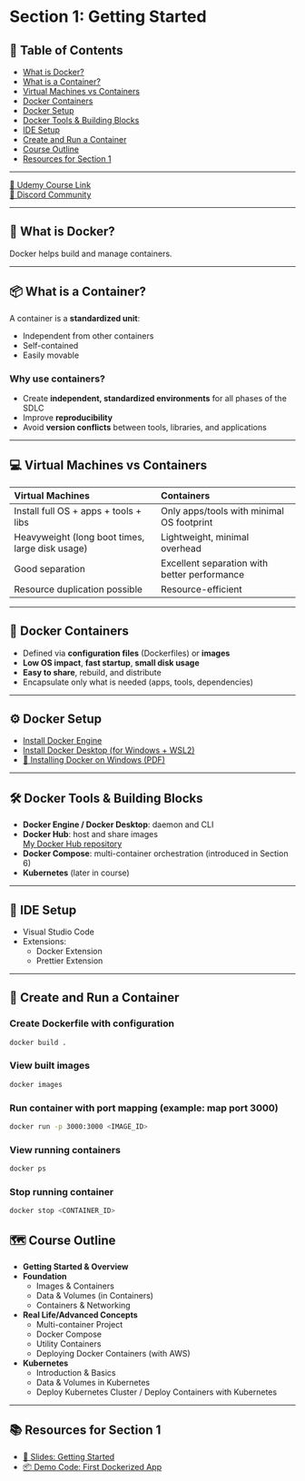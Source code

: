 # Section 1: Getting Started

## 📑 Table of Contents

- [What is Docker?](#-what-is-docker)
- [What is a Container?](#-what-is-a-container)
- [Virtual Machines vs Containers](#-virtual-machines-vs-containers)
- [Docker Containers](#-docker-containers)
- [Docker Setup](#️️️️️️⚙️-docker-setup)
- [Docker Tools & Building Blocks](#-docker-tools--building-blocks)
- [IDE Setup](#-ide-setup)
- [Create and Run a Container](#-create-and-run-a-container)
- [Course Outline](#-course-outline)
- [Resources for Section 1](#-resources-for-section-1)

---

[🔗 Udemy Course Link](https://www.udemy.com/course/docker-kubernetes-the-practical-guide/learn/lecture/22166652#overview)  
[🔗 Discord Community](https://academind.com/community/)

---

## 🐳 What is Docker?

Docker helps build and manage containers.

---

## 📦 What is a Container?

A container is a **standardized unit**:
- Independent from other containers
- Self-contained
- Easily movable

### Why use containers?
- Create **independent, standardized environments** for all phases of the SDLC
- Improve **reproducibility**
- Avoid **version conflicts** between tools, libraries, and applications

---

## 💻 Virtual Machines vs Containers

| Virtual Machines | Containers |
|:---|:---|
| Install full OS + apps + tools + libs | Only apps/tools with minimal OS footprint |
| Heavyweight (long boot times, large disk usage) | Lightweight, minimal overhead |
| Good separation | Excellent separation with better performance |
| Resource duplication possible | Resource-efficient |

---

## 🐳 Docker Containers

- Defined via **configuration files** (Dockerfiles) or **images**
- **Low OS impact**, **fast startup**, **small disk usage**
- **Easy to share**, rebuild, and distribute
- Encapsulate only what is needed (apps, tools, dependencies)

---

## ⚙️ Docker Setup

- [Install Docker Engine](https://docs.docker.com/engine/install/)
- [Install Docker Desktop (for Windows + WSL2)](https://docs.docker.com/desktop/setup/install/windows-install/)
- [📄 Installing Docker on Windows (PDF)](../resources/Installing%2BDocker%2Bon%2BWindows.pdf)

---

## 🛠 Docker Tools & Building Blocks

- **Docker Engine / Docker Desktop**: daemon and CLI
- **Docker Hub**: host and share images  
  [My Docker Hub repository](https://hub.docker.com/repositories/ilouckov)
- **Docker Compose**: multi-container orchestration (introduced in Section 6)
- **Kubernetes** (later in course)

---

## 🧰 IDE Setup

- Visual Studio Code
- Extensions:
  - Docker Extension
  - Prettier Extension

---

## 🐳 Create and Run a Container

### Create Dockerfile with configuration
```bash
docker build .
``` 

### View built images
```bash
docker images
``` 

### Run container with port mapping (example: map port 3000)
```bash
docker run -p 3000:3000 <IMAGE_ID>
``` 

### View running containers
```bash
docker ps
``` 

### Stop running container
```bash
docker stop <CONTAINER_ID>
``` 

## 🗺 Course Outline

- **Getting Started & Overview**
- **Foundation**
  - Images & Containers
  - Data & Volumes (in Containers)
  - Containers & Networking
- **Real Life/Advanced Concepts**
  - Multi-container Project
  - Docker Compose
  - Utility Containers
  - Deploying Docker Containers (with AWS)
- **Kubernetes**
  - Introduction & Basics
  - Data & Volumes in Kubernetes
  - Deploy Kubernetes Cluster / Deploy Containers with Kubernetes

---

## 📚 Resources for Section 1

- [📄 Slides: Getting Started](../resources/slides-getting-started.pdf)
- [📦 Demo Code: First Dockerized App](../resources/first-demo-dockerized.zip)

